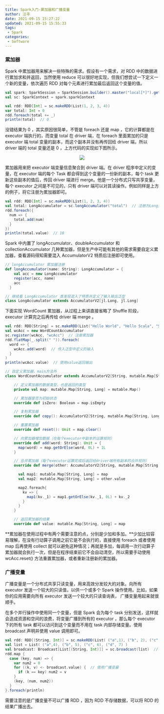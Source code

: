 ```yaml
---
title: Spark入门-累加器和广播变量
author: 汪寻
date: 2021-09-15 15:27:22
updated: 2021-09-15 15:55:33
tags:
 - Spark
categories:
 - Software
---
```


### 累加器

Spark 中累加器用来解决一些特殊的需求。假设有一个需求，对 RDD 中的数据进行累加求和并返回，当然使用 reduce 可以很好地实现，但我们想尝试一下定义一个新的变量，依次遍历 RDD 对每个元素进行累加最后返回这个变量的值。

<!-- more -->

```scala
val spark: SparkSession = SparkSession.builder().master("local[*]").getOrCreate()
val sc: SparkContext = spark.sparkContext

val rdd: RDD[Int] = sc.makeRDD(List(1, 2, 3, 4))
var total: Int = 0
rdd.foreach(total += _)
println(total)  // 0
```

没错结果为 0 ，其实原因很简单，不管是 foreach 还是 map ，它的计算都是在 executor 端执行的，而变量 total 在 driver 端，在 foreach 里面累加的只是 executor 端 total 变量的副本，而这个副本并没有再传回给 driver 端，所以 driver 端的 total 变量还是 0 ，上方代码的实现如下图所示。

<div align=center><img src="累加器-错误实现.png"></div>

累加器用来把 executor 端变量信息聚合到 driver 端。在 driver 程序中定义的变量，在 executor 端的每个 Task 都会得到这个变量的一份新的副本，每个 task 更新这些副本的值后，传回 driver 端进行 merge。他是一个分布式只写共享变量，每个 executor 之间是不可见的，只有 driver 端可以对其读操作。例如同样是上方的例子，将它注册为累加器即可。

```scala
val rdd: RDD[Int] = sc.makeRDD(List(1, 2, 3, 4))
val total: LongAccumulator = sc.longAccumulator("total")  // 注册为Long类型的累加器
rdd.foreach({
  num => {
    total.add(num)
  }
})
println(total.value)  // 10
```

Spark 中内置了 longAccumulator、doubleAccumulator 和 collectionAccumulator 几种累加器，但是生产中可能有其他的需求需要自定义累加器，查看源码得知需要混入 AccumulatorV2 特质后注册即可使用。

```scala
// longAccumulator 累加器注册
def longAccumulator(name: String): LongAccumulator = {
    val acc = new LongAccumulator
    register(acc, name)
    acc
  }

// 继续看 LongAccumulator 类发现混入了特质并定义了输入输出泛型
class LongAccumulator extends AccumulatorV2[jl.Long, jl.Long]
```

下面实现 WordCount 累加器，从过程上来讲直接省略了 Shuffle 阶段， executor 计算完之后再传给 driver 端 merge 。

```scala
val rdd: RDD[String] = sc.makeRDD(List("Hello World", "Hello Scala", "Scala Java"))
val wcAcc = new WordCountAccumulator
sc.register(wcAcc, "wcAcc")  // 注册累加器
rdd.flatMap(_.split(" ")).foreach(
  word => {
    wcAcc.add(word)  // 传入泛型中定义的输入
  }
)
println(wcAcc.value)  // 使用value返回输出

// 自定义累加器，main方法外
class WordCountAccumulator extends AccumulatorV2[String, mutable.Map[String, Long]] {

    // 定义累加器的数据类型，也是返回的类型
    private val map: mutable.Map[String, Long] = mutable.Map()

    // 累加器是否为初始状态
    override def isZero: Boolean = map.isEmpty

    // 复制累加器
    override def copy(): AccumulatorV2[String, mutable.Map[String, Long]] = new WordCountAccumulator

    // 重置累加器
    override def reset(): Unit = map.clear()

    // 向累加器增加数据（在每个executor中副本的运算规则）
    override def add(word: String): Unit = {
      map(word) = map.getOrElse(word, 0L) + 1L
    }

    // 合并累加器（每个executor运算完成后返回给driver端所有副本的合并规则）
    override def merge(other: AccumulatorV2[String, mutable.Map[String, Long]]): Unit = {

      val map1: mutable.Map[String, Long] = map
      val map2: mutable.Map[String, Long] = other.value

      map2.foreach{
        kv => {
          map1(kv._1) = map1.getOrElse(kv._1, 0L) + kv._2
        }
      }
    }

    // 返回累加器的结果
    override def value: mutable.Map[String, Long] = map
```

**累加器在使用过程中有两个需要注意的点，分别是少加和多加。**少加比较容易理解，在没有行动算子调用之前它是不会执行的，直接使用 foreach 或者使用 map 后再使用 collect 就可以避免这种情况；再就是多加，每调用一次行动算子累加器就会执行一次，但是在程序结束前它不会自动清空，所以需要手动使用 wcAcc.reset() 方法重置累加器，或者重新注册新的累加器。

### 广播变量

广播变量是一个分布式共享只读变量，用来高效分发较大的对象。向所有 executor 发送一个较大的只读值，以供一个或多个 Spark 操作使用。比如，如果你的应用需要向所有 executor 发送一个较大的只读查询表， 广播变量用起来就很顺手。

在多个并行操作中使用同一个变量，但是 Spark 会为每个 task 分别发送，这样就会造成资源和空间的浪费，将变量广播到所有的 executor ，那么每个 executor 下的所有 task 都可以访问到这个变量而不用在 task 内部存储变量。使用 broadcast 声明并使用 value 调用即可。

```scala
val rdd: RDD[(String, Int)] = sc.makeRDD(List( ("a",1), ("b", 2), ("c", 3), ("d", 4) ))
val list = List( ("a",4), ("b", 5), ("c", 6), ("d", 7) )
val broadcast: Broadcast[List[(String, Int)]] = sc.broadcast(list)  // 声明广播变量
rdd.map {
  case (key, num) => {
    var num2 = 0
    for ((k, v) <- broadcast.value) {  // 使用广播变量
      if (k == key) num2 = v
    }
    (key, (num, num2))
  }
}.foreach(println)
```

需要注意的是广播变量不可以广播 RDD ，因为 RDD 不存储数据，可以将 RDD 的结果广播出去。
